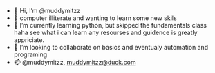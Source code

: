 - 👋 Hi, I’m @muddymitzz
- 👀 computer illiterate and wanting to learn some new skils
- 🌱 I’m currently learning python, but skipped the fundamentals class haha see what i can learn any resourses and guidence is greatly appriciate.   
- 💞️ I’m looking to collaborate on basics and eventualy automation and programing
- 📫 @muddymitzz, muddymitzz@duck.com

<!---
muddymitzz/muddymitzz is a ✨ special ✨ repository because its `README.md` (this file) appears on your GitHub profile.
You can click the Preview link to take a look at your changes.
--->
